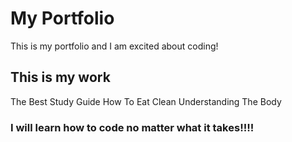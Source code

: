 # My Portfolio
This is my portfolio and I am excited about coding!

## This is my work
The Best Study Guide
How To Eat Clean
Understanding The Body

### I will learn how to code no matter what it takes!!!!